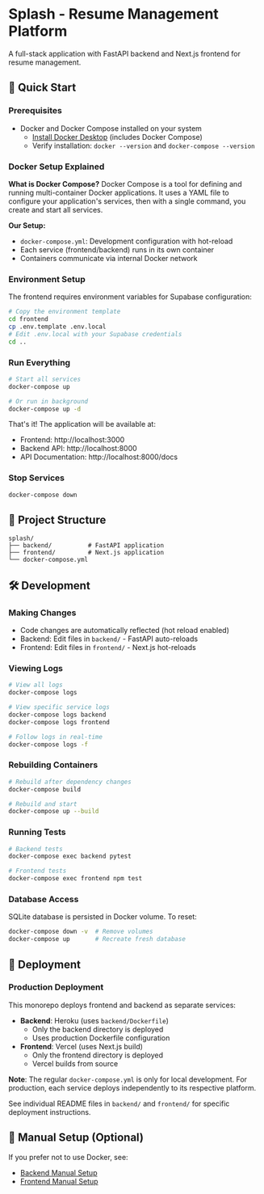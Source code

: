 # Splash - Resume Management Platform

A full-stack application with FastAPI backend and Next.js frontend for resume management.

## 🚀 Quick Start

### Prerequisites
- Docker and Docker Compose installed on your system
  - [Install Docker Desktop](https://docs.docker.com/get-docker/) (includes Docker Compose)
  - Verify installation: `docker --version` and `docker-compose --version`

### Docker Setup Explained

**What is Docker Compose?**
Docker Compose is a tool for defining and running multi-container Docker applications. It uses a YAML file to configure your application's services, then with a single command, you create and start all services.

**Our Setup:**
- `docker-compose.yml`: Development configuration with hot-reload
- Each service (frontend/backend) runs in its own container
- Containers communicate via internal Docker network

### Environment Setup
The frontend requires environment variables for Supabase configuration:
```bash
# Copy the environment template
cd frontend
cp .env.template .env.local
# Edit .env.local with your Supabase credentials
cd ..
```

### Run Everything
```bash
# Start all services
docker-compose up

# Or run in background
docker-compose up -d
```

That's it! The application will be available at:
- Frontend: http://localhost:3000
- Backend API: http://localhost:8000
- API Documentation: http://localhost:8000/docs

### Stop Services
```bash
docker-compose down
```

## 📁 Project Structure
```
splash/
├── backend/          # FastAPI application
├── frontend/         # Next.js application
└── docker-compose.yml
```

## 🛠️ Development

### Making Changes
- Code changes are automatically reflected (hot reload enabled)
- Backend: Edit files in `backend/` - FastAPI auto-reloads
- Frontend: Edit files in `frontend/` - Next.js hot-reloads

### Viewing Logs
```bash
# View all logs
docker-compose logs

# View specific service logs
docker-compose logs backend
docker-compose logs frontend

# Follow logs in real-time
docker-compose logs -f
```

### Rebuilding Containers
```bash
# Rebuild after dependency changes
docker-compose build

# Rebuild and start
docker-compose up --build
```

### Running Tests
```bash
# Backend tests
docker-compose exec backend pytest

# Frontend tests
docker-compose exec frontend npm test
```

### Database Access
SQLite database is persisted in Docker volume. To reset:
```bash
docker-compose down -v  # Remove volumes
docker-compose up       # Recreate fresh database
```

## 🚢 Deployment

### Production Deployment

This monorepo deploys frontend and backend as separate services:
- **Backend**: Heroku (uses `backend/Dockerfile`)
  - Only the backend directory is deployed
  - Uses production Dockerfile configuration
- **Frontend**: Vercel (uses Next.js build)
  - Only the frontend directory is deployed
  - Vercel builds from source

**Note**: The regular `docker-compose.yml` is only for local development. For production, each service deploys independently to its respective platform.

See individual README files in `backend/` and `frontend/` for specific deployment instructions.

## 🔧 Manual Setup (Optional)

If you prefer not to use Docker, see:
- [Backend Manual Setup](./backend/README.md#manual-setup-without-docker)
- [Frontend Manual Setup](./frontend/README.md#manual-setup-without-docker) 
